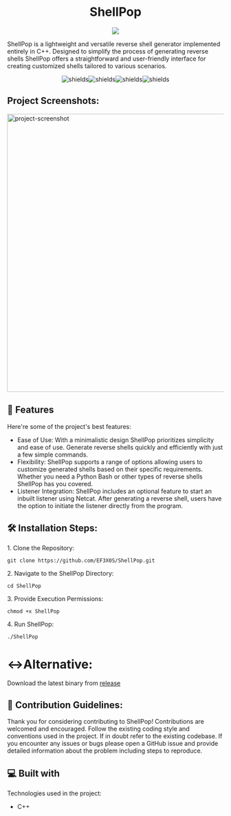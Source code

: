 <h1 align="center" id="title">ShellPop</h1>

<p align="center"><img src="https://i.imgur.com/z6MPqGL.png"></p>

<p id="description">ShellPop is a lightweight and versatile reverse shell generator implemented entirely in C++. Designed to simplify the process of generating reverse shells ShellPop offers a straightforward and user-friendly interface for creating customized shells tailored to various scenarios.</p>

<p align="center"><img src="https://img.shields.io/badge/C%2B%2B-red" alt="shields"><img src="https://img.shields.io/badge/v1.0.0-blue" alt="shields"><img src="https://img.shields.io/badge/Maintained%3F-yes-blue" alt="shields"><img src="https://img.shields.io/badge/Developed%20On-Manjaro-Red" alt="shields"></p>

<h2>Project Screenshots:</h2>

<img src="https://imgur.com/0FFy1l5.png" alt="project-screenshot" width="1352" height="646/">


 
<h2>🧐 Features</h2>

Here're some of the project's best features:

*   Ease of Use: With a minimalistic design ShellPop prioritizes simplicity and ease of use. Generate reverse shells quickly and efficiently with just a few simple commands.
*   Flexibility: ShellPop supports a range of options allowing users to customize generated shells based on their specific requirements. Whether you need a Python Bash or other types of reverse shells ShellPop has you covered.
*   Listener Integration: ShellPop includes an optional feature to start an inbuilt listener using Netcat. After generating a reverse shell, users have the option to initiate the listener directly from the program.
   

<h2>🛠️ Installation Steps:</h2>

<p>1. Clone the Repository:</p>

```
git clone https://github.com/EF3X0S/ShellPop.git
```

<p>2. Navigate to the ShellPop Directory:</p>

```
cd ShellPop
```

<p>3. Provide Execution Permissions:</p>

```
chmod +x ShellPop
```

<p>4. Run ShellPop:</p>

```
./ShellPop
```
<h1>↔️Alternative:</h1> 
<p>Download the latest binary from <a href="https://github.com/EF3X0S/ShellPop/releases/tag/v1.0.0">release</a></p>

<h2>🍰 Contribution Guidelines:</h2>

Thank you for considering contributing to ShellPop! Contributions are welcomed and encouraged. Follow the existing coding style and conventions used in the project. If in doubt refer to the existing codebase. If you encounter any issues or bugs please open a GitHub issue and provide detailed information about the problem including steps to reproduce.

  
  
<h2>💻 Built with</h2>

Technologies used in the project:

*   C++



